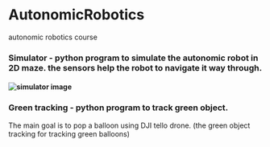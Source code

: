 # AutonomicRobotics
autonomic robotics course

### Simulator - python program to simulate the autonomic robot in 2D maze. the sensors help the robot to navigate it way through.
#### ![simulator image](https://github.com/yoavhenig/AutonomicRobotics/blob/master/AutonomicRoboticsSimulator/simulator.JPG=250x250)

### Green tracking - python program to track green object.

The main goal is to pop a balloon using DJI tello drone. (the green object tracking for tracking green balloons)
